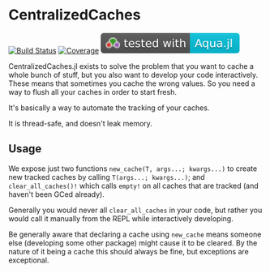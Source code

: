 # CentralizedCaches

[![Build Status](https://github.com/JuliaComputing/CentralizedCaches.jl/actions/workflows/CI.yml/badge.svg?branch=main)](https://github.com/JuliaComputing/CentralizedCaches.jl/actions/workflows/CI.yml?query=branch%3Amain)
[![Coverage](https://codecov.io/gh/JuliaComputing/CentralizedCaches.jl/branch/main/graph/badge.svg)](https://codecov.io/gh/JuliaComputing/CentralizedCaches.jl)
[![Aqua](https://raw.githubusercontent.com/JuliaTesting/Aqua.jl/master/badge.svg)](https://github.com/JuliaTesting/Aqua.jl)


CentralizedCaches.jl exists to solve the problem that you want to cache a whole bunch of stuff,
but you also want to develop your code interactively.
These means that sometimes you cache the wrong values.
So you need a way to flush all your caches in order to start fresh.

It's basically a way to automate the tracking of your caches.

It is thread-safe, and doesn't leak memory.

## Usage
We expose just two functions `new_cache(T, args...; kwargs...)` to create new tracked caches by calling `T(args...; kwargs...)`;
and `clear_all_caches()!` which calls `empty!` on all caches that are tracked (and haven't been GCed already).

Generally you would never all `clear_all_caches` in your code, but rather you would call it manually from the REPL while interactively developing.

Be generally aware that declaring a cache using `new_cache` means someone else (developing some other package) might cause it to be cleared.
By the nature of it being a cache this should always be fine, but exceptions are exceptional.

